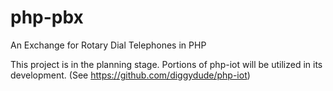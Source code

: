 # php-pbx
An Exchange for Rotary Dial Telephones in PHP

This project is in the planning stage. Portions of php-iot will be utilized in its development. (See https://github.com/diggydude/php-iot)
